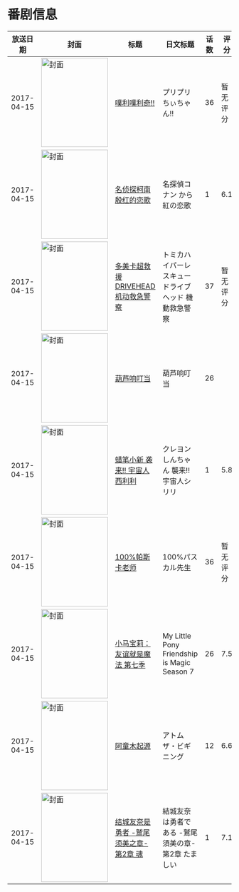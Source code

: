 # 番剧信息

|放送日期|封面|标题|日文标题|话数|评分|评分人数|
|---|---|---|---|---|---|---|
|2017-04-15|<img src="https://lain.bgm.tv/pic/cover/c/8d/40/207242_AvOJZ.jpg" alt="封面" style="width:150px;height:200px;object-fit:cover;">|[噗利噗利奇!!](https://bangumi.tv/subject/207242)|プリプリちぃちゃん!!|36|暂无评分|少于10人评分|
|2017-04-15|<img src="https://lain.bgm.tv/pic/cover/c/db/4b/198962_47rKy.jpg" alt="封面" style="width:150px;height:200px;object-fit:cover;">|[名侦探柯南 殷红的恋歌](https://bangumi.tv/subject/198962)|名探偵コナン から紅の恋歌|1|6.1|2255人评分|
|2017-04-15|<img src="https://lain.bgm.tv/pic/cover/c/d1/a3/205376_MrPRv.jpg" alt="封面" style="width:150px;height:200px;object-fit:cover;">|[多美卡超救援 DRIVEHEAD 机动救急警察](https://bangumi.tv/subject/205376)|トミカハイパーレスキュー ドライブヘッド 機動救急警察|37|暂无评分|少于10人评分|
|2017-04-15|<img src="https://lain.bgm.tv/pic/cover/c/6e/c6/242293_4v91I.jpg" alt="封面" style="width:150px;height:200px;object-fit:cover;">|[葫芦响叮当](https://bangumi.tv/subject/242293)|葫芦响叮当|26|||
|2017-04-15|<img src="https://lain.bgm.tv/pic/cover/c/74/10/195185_UuTdu.jpg" alt="封面" style="width:150px;height:200px;object-fit:cover;">|[蜡笔小新 袭来!! 宇宙人西利利](https://bangumi.tv/subject/195185)|クレヨンしんちゃん 襲来!! 宇宙人シリリ|1|5.8|238人评分|
|2017-04-15|<img src="https://lain.bgm.tv/pic/cover/c/c7/95/206011_A3pb7.jpg" alt="封面" style="width:150px;height:200px;object-fit:cover;">|[100%帕斯卡老师](https://bangumi.tv/subject/206011)|100%パスカル先生|36|暂无评分|少于10人评分|
|2017-04-15|<img src="https://lain.bgm.tv/pic/cover/c/dc/37/208576_9euK8.jpg" alt="封面" style="width:150px;height:200px;object-fit:cover;">|[小马宝莉：友谊就是魔法 第七季](https://bangumi.tv/subject/208576)|My Little Pony Friendship is Magic Season 7|26|7.5|229人评分|
|2017-04-15|<img src="https://lain.bgm.tv/pic/cover/c/33/0d/184059_T2CtF.jpg" alt="封面" style="width:150px;height:200px;object-fit:cover;">|[阿童木起源](https://bangumi.tv/subject/184059)|アトム ザ・ビギニング|12|6.6|445人评分|
|2017-04-15|<img src="https://lain.bgm.tv/pic/cover/c/85/98/207167_ZPGkL.jpg" alt="封面" style="width:150px;height:200px;object-fit:cover;">|[结城友奈是勇者 -鹫尾须美之章- 第2章 魂](https://bangumi.tv/subject/207167)|結城友奈は勇者である -鷲尾須美の章- 第2章 たましい|1|7.1|1012人评分|
